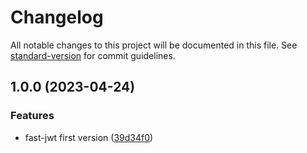 # Changelog

All notable changes to this project will be documented in this file. See [standard-version](https://github.com/conventional-changelog/standard-version) for commit guidelines.

## 1.0.0 (2023-04-24)


### Features

* fast-jwt first version ([39d34f0](https://github.com/yunke-yunfly/yunfly-plugin-fast-jwt/commit/39d34f07fe88e7a6b6d9c86bfa12a458c2df9c29))
